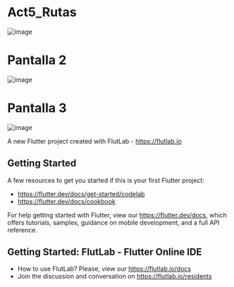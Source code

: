 # Act5_Rutas

![image](https://github.com/user-attachments/assets/dc2ff932-dbdc-452d-b140-7a3fd8ca1605)
# Pantalla 2
![image](https://github.com/user-attachments/assets/55bf096c-6805-4a7d-b339-7143d7ed4bd0)
# Pantalla 3
![image](https://github.com/user-attachments/assets/b09c2a7d-bc96-4f62-b366-17a67ccc4bc8)


A new Flutter project created with FlutLab - https://flutlab.io

## Getting Started

A few resources to get you started if this is your first Flutter project:

- https://flutter.dev/docs/get-started/codelab
- https://flutter.dev/docs/cookbook

For help getting started with Flutter, view our
https://flutter.dev/docs, which offers tutorials,
samples, guidance on mobile development, and a full API reference.

## Getting Started: FlutLab - Flutter Online IDE

- How to use FlutLab? Please, view our https://flutlab.io/docs
- Join the discussion and conversation on https://flutlab.io/residents
